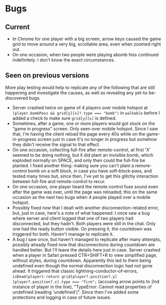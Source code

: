 # Bugs

## Current

- In Chrome for one player with a big screen, arrow keys caused the game grid to move around a very big, scrollable area, even when zoomed right out.
- On one occasion, when two people were playing abomb hiss continued indefinitely. I don't know the exact circumstances.

## Seen on previous versions

More play testing would help to replicate any of the following that are still happening and investigate the causes, as well as revealing any yet-to-be-discovered bugs.

- Server crashed twice on game of 4 players over mobile hotspot at `(player.bombPass && grid[y][x]?.type === "bomb")` in `walkable` before I added a check to make sure `grid[y][x]` is defined.
- Sometimes, after a game, one or more players would got stuck on the "game in progress" screen. Only seen over mobile hotspot. Since I saw that, I'm having the client reload the page every 40s while on the game-in-progress screen just in case it's no longer in progress but somehow they didn't receive the signal to that effect.
- On one occasion, collecting full-fire after remote-control, at first 'X' seemed to be doing nothing, but it did plant an invisible bomb, which exploded normally on SPACE, and only then could the full-fire be planted. I fixed another thing: making sure you can't plant a remore-control bomb on a soft block, in case you have soft-block-pass, and tested many times but, since then, I've yet to get this glitchy interaction between full-fire and remote-control to recur.
- On one occasion, one player heard the remote control fuse sound even after the game was over, until the page was reloaded; this on the same occasion as the next two bugs when 4 people played over a mobile hotspot.
- Possibly fixed now that I dealt with another disconnection-related error, but, just in case, here's a note of what happened: I once saw a bug where server and client logged that one of two players had disconnected, but they hadn't. Both players were still in the chat. Only one had the ready button visible. On pressing it, the countdown was triggered for both. Haven't manage to replicate it.
- A bug I saw once, but haven't managed to replicate after many attempts, possibly already fixed now that disconnections during countdown are handled better. But I'll leave the details here just in case. Server crashed when a player in Safari pressed CTR+SHIFT+R to view simplified page, without styles, during countdown. Apparently this led to them being undefined even though the normal disconnection logic had not gone ahead. It triggered that classic lightning-conductor-of-errors, `isDead(player)`: `return grid[player?.position?.y][player?.position?.x].type === "fire";` (accusing arrow points to 2nd instance of player in the line), "TypeError: Cannot read properties of undefined (reading 'undefined')". Since then I've added some protections and logging in case of future issues.
